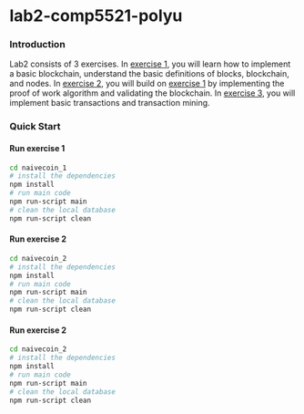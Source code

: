 # lab2-comp5521-polyu

### Introduction
Lab2 consists of 3 exercises. In [exercise 1](./naivecoin_1/), you will learn how to implement a basic blockchain, understand the basic definitions of blocks, blockchain, and nodes. In [exercise 2](./naivecoin_2/), you will build on [exercise 1](./naivecoin_1/) by implementing the proof of work algorithm and validating the blockchain. In [exercise 3](./naivecoin_3/), you will implement basic transactions and transaction mining.


### Quick Start

#### Run exercise 1
```sh
cd naivecoin_1
# install the dependencies
npm install
# run main code 
npm run-script main
# clean the local database
npm run-script clean
```

#### Run exercise 2
```sh
cd naivecoin_2
# install the dependencies
npm install
# run main code 
npm run-script main
# clean the local database
npm run-script clean
```

#### Run exercise 2
```sh
cd naivecoin_2
# install the dependencies
npm install
# run main code 
npm run-script main
# clean the local database
npm run-script clean
```
